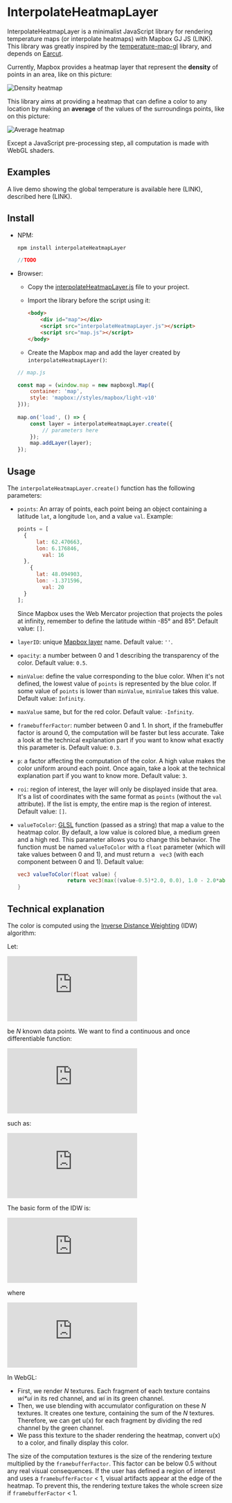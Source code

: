 # InterpolateHeatmapLayer

InterpolateHeatmapLayer is a minimalist JavaScript library for rendering temperature maps (or interpolate heatmaps) with Mapbox GJ JS (LINK). This library was greatly inspired by the [temperature-map-gl](https://github.com/ham-systems/temperature-map-gl) library, and depends on [Earcut](https://github.com/mapbox/earcut).

Currently, Mapbox provides a heatmap layer that represent the **density** of points in an area, like on this picture:

![Density heatmap](images/densityHeatmap.png)

This library aims at providing a heatmap that can define a color to any location by making an **average** of the values of the surroundings points, like on this picture:

![Average heatmap](images/averageHeatmap.png)

Except a JavaScript pre-processing step, all computation is made with WebGL shaders.

## Examples

A live demo showing the global temperature is available here (LINK), described here (LINK).

## Install

* NPM:

  ```bash
  npm install interpolateHeatmapLayer
  ```

  ```javascript
  //TODO
  ```

* Browser:

  * Copy the [interpolateHeatmapLayer.js](https://github.com/Rylern/InterpolateHeatmapLayer/blob/main/dist/interpolateHeatmapLayer.js) file to your project.

  * Import the library before the script using it:

    ```html
    <body>
        <div id="map"></div>
        <script src="interpolateHeatmapLayer.js"></script>
        <script src="map.js"></script>
    </body>
    ```

  * Create the Mapbox map and add the layer created by `interpolateHeatmapLayer()`:

  ```javascript
  // map.js
  
  const map = (window.map = new mapboxgl.Map({
      container: 'map',
      style: 'mapbox://styles/mapbox/light-v10'
  }));
      
  map.on('load', () => {
      const layer = interpolateHeatmapLayer.create({
          // parameters here
      });
      map.addLayer(layer);
  });
  ```

## Usage

The `interpolateHeatmapLayer.create()` function has the following parameters:

* `points`: An array of points, each point being an object containing a latitude `lat`, a longitude `lon`, and a value `val`. Example:

  ```javascript
  points = [
  	{
  		lat: 62.470663,
  		lon: 6.176846,
          val: 16
  	},
      {
  		lat: 48.094903,
  		lon: -1.371596,
          val: 20
  	}
  ];
  ```

  Since Mapbox uses the Web Mercator projection that projects the poles at infinity, remember to define the latitude within -85° and 85°. Default value: `[]`.

* `layerID`: unique [Mapbox layer](https://docs.mapbox.com/mapbox-gl-js/style-spec/layers/#id) name. Default value: `''`.

* `opacity`: a number between 0 and 1 describing the transparency of the color. Default value: `0.5`.

* `minValue`: define the value corresponding to the blue color. When it's not defined, the lowest value of `points` is represented by the blue color. If some value of `points` is lower than `minValue`, `minValue` takes this value. Default value: `Infinity`.

* `maxValue` same, but for the red color. Default value: `-Infinity`.

* `framebufferFactor`: number between 0 and 1. In short, if the framebuffer factor is around 0, the computation will be faster but less accurate. Take a look at the technical explanation part if you want to know what exactly this parameter is. Default value: `0.3`.

* `p`: a factor affecting the computation of the color. A high value makes the color uniform around each point. Once again, take a look at the technical explanation part if you want to know more. Default value: `3`.

* `roi`: region of interest, the layer will only be displayed inside that area. It's a list of coordinates with the same format as `points` (without the `val` attribute). If the list is empty, the entire map is the region of interest. Default value: `[]`.

* `valueToColor`: [GLSL](https://www.khronos.org/opengl/wiki/OpenGL_Shading_Language) function (passed as a string) that map a value to the heatmap color. By default, a low value is colored blue, a medium green and a high red. This parameter allows you to change this behavior. The function must be named `valueToColor` with a `float` parameter (which will take values between 0 and 1), and must return a ` vec3` (with each component between 0 and 1). Default value:

  ```glsl
  vec3 valueToColor(float value) {
                  return vec3(max((value-0.5)*2.0, 0.0), 1.0 - 2.0*abs(value - 0.5), max((0.5-value)*2.0, 0.0));
  }
  ```


## Technical explanation

The color is computed using the [Inverse Distance Weighting](https://en.wikipedia.org/wiki/Inverse_distance_weighting) (IDW) algorithm:

Let:

![equation](https://latex.codecogs.com/gif.latex?%5B%28x_1%2C%20u1%29%2C%20...%2C%20%28x_N%2C%20u_N%29%5D)

be *N* known data points. We want to find a continuous and once differentiable function:

![equation](https://latex.codecogs.com/gif.latex?u%28x%29%3A%20x%20%5Crightarrow%20R)

such as:

![equation](https://latex.codecogs.com/gif.latex?%5Cforall%20i%20%5Cin%20%5B1%2C%20N%5D%2C%20u%28x_i%29%20%3D%20u_i)

The basic form of the IDW is:

![equation](https://latex.codecogs.com/gif.latex?u%28x%29%20%3D%20%5Cleft%5C%7B%20%5Cbegin%7Barray%7D%7Bll%7D%20%5Cfrac%7B%5Csum_%7Bi%3D1%7D%5E%7BN%7D%20%5Comega_i%20u_i%7D%7B%5Csum_%7Bi%3D1%7D%5E%7BN%7D%20%5Comega_i%7D%20%26%20%5Cmbox%7Bif%20%7D%20%5Cforall%20i%20%5Cin%20%5B1%2C%20N%5D%2C%20d%28x%2C%20x_i%29%20%5Cneq%200%20%5C%5C%20u_i%20%26%20%5Cmbox%7Belse.%7D%20%5Cend%7Barray%7D%20%5Cright.)

where

![equation](https://latex.codecogs.com/gif.latex?%5Comega_i%28x%29%20%3D%20%5Cfrac%7B1%7D%7Bd%28x%2C%20x_i%29%5Ep%7D)

In WebGL:

* First, we render *N* textures. Each fragment of each texture contains *wi\*ui* in its red channel, and *wi* in its green channel.
* Then, we use blending with accumulator configuration on these *N* textures. It creates one texture, containing the sum of the *N* textures. Therefore, we can get u(x) for each fragment by dividing the red channel by the green channel.
* We pass this texture to the shader rendering the heatmap, convert u(x) to a color, and finally display this color.

The size of the computation textures is the size of the rendering texture multiplied by the `framebufferFactor`. This factor can be below 0.5 without any real visual consequences. If the user has defined a region of interest and uses a `framebufferFactor` < 1, visual artifacts appear at the edge of the heatmap. To prevent this, the rendering texture takes the whole screen size if `framebufferFactor` < 1.

